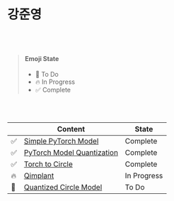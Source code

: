 # 강준영

<br/><br/>

> #### Emoji State
>
> - :seedling: To Do
> - :fire: In Progress
> - :white_check_mark: Complete

<br /><br />

|                    | Content                                                                                                   | State       |
| ------------------ | --------------------------------------------------------------------------------------------------------- | ----------- |
| :white_check_mark: | [Simple PyTorch Model](https://github.com/ONEforALL-S003/TWO/tree/main/Junyeong/Simple%20PyTorch%20Model) | Complete    |
| :white_check_mark: | [PyTorch Model Quantization](https://github.com/ONEforALL-S003/TWO/tree/main/Junyeong/PyTorch%20Model%20Quantization)                                                                            | Complete    |
| :white_check_mark: | [Torch to Circle](https://github.com/ONEforALL-S003/TWO/tree/main/Junyeong/Torch%20to%20Circle)                                                                                       | Complete    |
| :fire:             | [Qimplant]()                                                                                              | In Progress |
| :seedling:         | [Quantized Circle Model]()                                                                                | To Do       |
